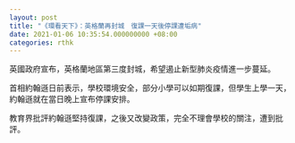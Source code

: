 ```yaml
---
layout: post
title: "《環看天下》：英格蘭再封城　復課一天後停課遭垢病"
date: 2021-01-06 10:35:54.000000000 +08:00
categories: rthk
---
```


英國政府宣布，英格蘭地區第三度封城，希望遏止新型肺炎疫情進一步蔓延。

首相約翰遜日前表示，學校環境安全，部分小學可以如期復課，但學生上學一天，約翰遜就在當日晚上宣布停課安排。

教育界批評約翰遜堅持復課，之後又改變政策，完全不理會學校的關注，遭到批評。
